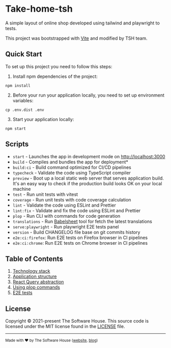 # Take-home-tsh

A simple layout of online shop developed using tailwind and playwright to tests.

This project was bootstrapped with [Vite](https://github.com/vitejs/vite) and modified by TSH team.

## Quick Start

To set up this project you need to follow this steps:

1. Install npm dependencies of the project:
```shell
npm install
```

2. Before your run your application locally, you need to set up environment variables:
```shell
cp .env.dist .env
```

3. Start your application locally:
```shell
npm start
```

## Scripts

- `start` - Launches the app in development mode on [http://localhost:3000](http://localhost:3000)
- `build` - Compiles and bundles the app for deployment*
- `build:ci` - Build command optimized for CI/CD pipelines
- `typecheck` - Validate the code using TypeScript compiler
- `preview` - Boot up a local static web server that serves application build. It's an easy way to check if the production build looks OK on your local machine
- `test` - Run unit tests with vitest
- `coverage` - Run unit tests with code coverage calculation
- `lint` - Validate the code using ESLint and Prettier
- `lint:fix` - Validate and fix the code using ESLint and Prettier
- `plop` - Run CLI with commands for code generation
- `translations` - Run [Babelsheet](https://github.com/TheSoftwareHouse/babelsheet2) tool for fetch the latest translations
- `serve:playwright` - Run playwright E2E tests panel
- `version` - Build CHANGELOG file base on git commits history
- `e2e:ci:firefox`: Run E2E tests on Firefox browser in CI pipelines
- `e2e:ci:chrome`: Run E2E tests on Chrome browser in CI pipelines

## Table of Contents

1. [Technology stack](/docs/01-technology-stack.md)
2. [Application structure](/docs/02-application-structure.md)
3. [React Query abstraction](/docs/03-react-query-abstraction.md)
4. [Using plop commands](/docs/04-using-plop-commands.md)
5. [E2E tests](/docs/05-e2e-tests.md)

## License

Copyright © 2021-present The Software House. This source code is licensed under the MIT license found in the
[LICENSE](LICENSE.md) file.

---
<sup>
Made with ♥ by The Software House (<a href="https://tsh.io">website</a>, <a href="https://tsh.io/blog">blog</a>)
</sup>

